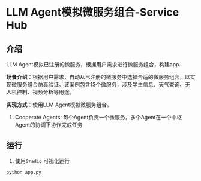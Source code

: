 # LLM Agent模拟微服务组合-Service Hub

## 介绍
LLM Agent模拟已注册的微服务，根据用户需求进行微服务组合，构建app.

**场景介绍**：根据用户需求，自动从已注册的微服务中选择合适的微服务组合，以实现微服务组合仿真验证。该案例包含13个微服务，涉及学生信息、天气查询、无人机控制、视频分析等用途。

**实现方式**：使用LLM Agent模拟微服务组合。
1. Cooperate Agents: 每个Agent负责一个微服务，多个Agent在一个中枢Agent的协调下协作完成任务

## 运行

1. 使用`Gradio` 可视化运行
```bash
python app.py
```